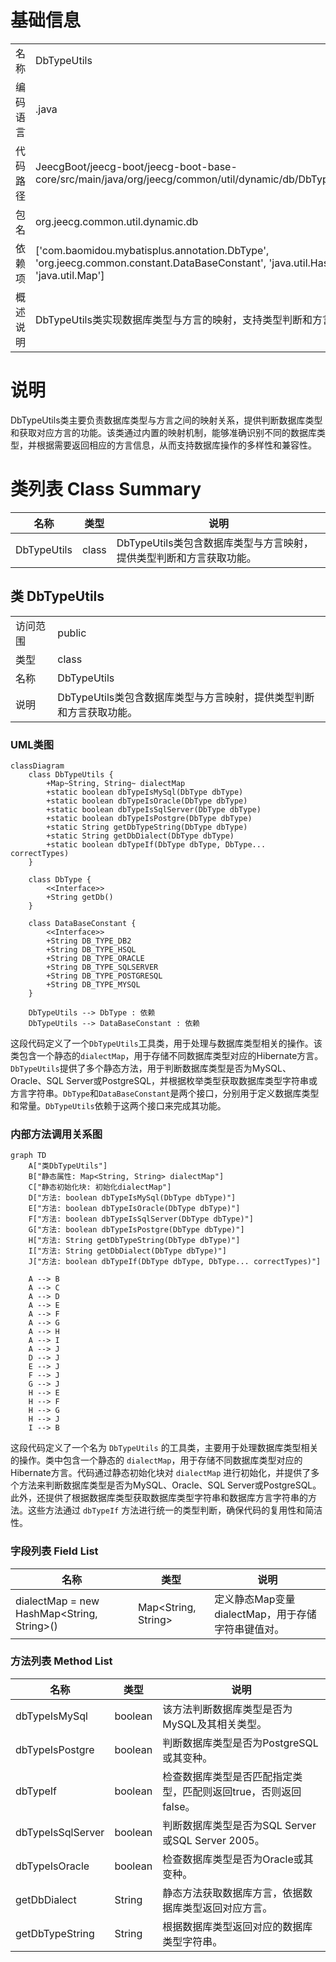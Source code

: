 # 基础信息

|      |      |
|------|------|
| 名称 | DbTypeUtils |
| 编码语言 | .java |
| 代码路径 | JeecgBoot/jeecg-boot/jeecg-boot-base-core/src/main/java/org/jeecg/common/util/dynamic/db/DbTypeUtils.java |
| 包名 | org.jeecg.common.util.dynamic.db |
| 依赖项 | ['com.baomidou.mybatisplus.annotation.DbType', 'org.jeecg.common.constant.DataBaseConstant', 'java.util.HashMap', 'java.util.Map'] |
| 概述说明 | DbTypeUtils类实现数据库类型与方言的映射，支持类型判断和方言获取。 |

# 说明

DbTypeUtils类主要负责数据库类型与方言之间的映射关系，提供判断数据库类型和获取对应方言的功能。该类通过内置的映射机制，能够准确识别不同的数据库类型，并根据需要返回相应的方言信息，从而支持数据库操作的多样性和兼容性。

# 类列表 Class Summary

| 名称   | 类型  | 说明 |
|-------|------|-------------|
| DbTypeUtils | class | DbTypeUtils类包含数据库类型与方言映射，提供类型判断和方言获取功能。 |



## 类 DbTypeUtils

|      |      |
|------|------|
| 访问范围 | public |
| 类型 | class |
| 名称 | DbTypeUtils |
| 说明 | DbTypeUtils类包含数据库类型与方言映射，提供类型判断和方言获取功能。 |


### UML类图

```mermaid
classDiagram
    class DbTypeUtils {
        +Map~String, String~ dialectMap
        +static boolean dbTypeIsMySql(DbType dbType)
        +static boolean dbTypeIsOracle(DbType dbType)
        +static boolean dbTypeIsSqlServer(DbType dbType)
        +static boolean dbTypeIsPostgre(DbType dbType)
        +static String getDbTypeString(DbType dbType)
        +static String getDbDialect(DbType dbType)
        +static boolean dbTypeIf(DbType dbType, DbType... correctTypes)
    }

    class DbType {
        <<Interface>>
        +String getDb()
    }

    class DataBaseConstant {
        <<Interface>>
        +String DB_TYPE_DB2
        +String DB_TYPE_HSQL
        +String DB_TYPE_ORACLE
        +String DB_TYPE_SQLSERVER
        +String DB_TYPE_POSTGRESQL
        +String DB_TYPE_MYSQL
    }

    DbTypeUtils --> DbType : 依赖
    DbTypeUtils --> DataBaseConstant : 依赖
```

这段代码定义了一个`DbTypeUtils`工具类，用于处理与数据库类型相关的操作。该类包含一个静态的`dialectMap`，用于存储不同数据库类型对应的Hibernate方言。`DbTypeUtils`提供了多个静态方法，用于判断数据库类型是否为MySQL、Oracle、SQL Server或PostgreSQL，并根据枚举类型获取数据库类型字符串或方言字符串。`DbType`和`DataBaseConstant`是两个接口，分别用于定义数据库类型和常量。`DbTypeUtils`依赖于这两个接口来完成其功能。


### 内部方法调用关系图

```mermaid
graph TD
    A["类DbTypeUtils"]
    B["静态属性: Map<String, String> dialectMap"]
    C["静态初始化块: 初始化dialectMap"]
    D["方法: boolean dbTypeIsMySql(DbType dbType)"]
    E["方法: boolean dbTypeIsOracle(DbType dbType)"]
    F["方法: boolean dbTypeIsSqlServer(DbType dbType)"]
    G["方法: boolean dbTypeIsPostgre(DbType dbType)"]
    H["方法: String getDbTypeString(DbType dbType)"]
    I["方法: String getDbDialect(DbType dbType)"]
    J["方法: boolean dbTypeIf(DbType dbType, DbType... correctTypes)"]

    A --> B
    A --> C
    A --> D
    A --> E
    A --> F
    A --> G
    A --> H
    A --> I
    A --> J
    D --> J
    E --> J
    F --> J
    G --> J
    H --> E
    H --> F
    H --> G
    H --> J
    I --> B
```

这段代码定义了一个名为 `DbTypeUtils` 的工具类，主要用于处理数据库类型相关的操作。类中包含一个静态的 `dialectMap`，用于存储不同数据库类型对应的Hibernate方言。代码通过静态初始化块对 `dialectMap` 进行初始化，并提供了多个方法来判断数据库类型是否为MySQL、Oracle、SQL Server或PostgreSQL。此外，还提供了根据数据库类型获取数据库类型字符串和数据库方言字符串的方法。这些方法通过 `dbTypeIf` 方法进行统一的类型判断，确保代码的复用性和简洁性。

### 字段列表 Field List

| 名称  | 类型  | 说明 |
|-------|-------|------|
| dialectMap = new HashMap<String, String>() | Map<String, String> | 定义静态Map变量dialectMap，用于存储字符串键值对。 |

### 方法列表 Method List

| 名称  | 类型  | 说明 |
|-------|-------|------|
| dbTypeIsMySql | boolean | 该方法判断数据库类型是否为MySQL及其相关类型。 |
| dbTypeIsPostgre | boolean | 判断数据库类型是否为PostgreSQL或其变种。 |
| dbTypeIf | boolean | 检查数据库类型是否匹配指定类型，匹配则返回true，否则返回false。 |
| dbTypeIsSqlServer | boolean | 判断数据库类型是否为SQL Server或SQL Server 2005。 |
| dbTypeIsOracle | boolean | 检查数据库类型是否为Oracle或其变种。 |
| getDbDialect | String | 静态方法获取数据库方言，依据数据库类型返回对应方言。 |
| getDbTypeString | String | 根据数据库类型返回对应的数据库类型字符串。 |




